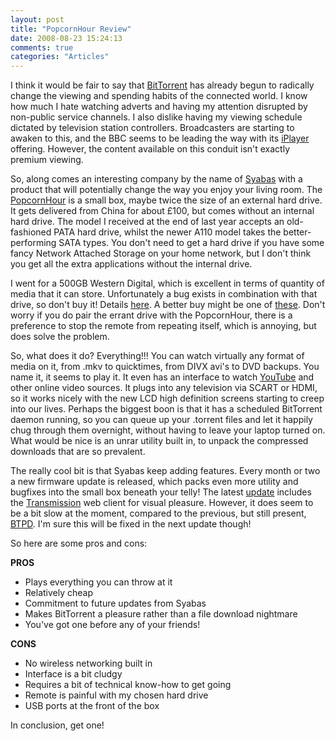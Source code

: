 ```yaml
---
layout: post
title: "PopcornHour Review"
date: 2008-08-23 15:24:13
comments: true
categories: "Articles"
---
```


I think it would be fair to say that [BitTorrent](http://www.bittorrent.org/beps/bep_0003.html) has already begun to radically change the viewing and spending habits of the connected world. I know how much I hate watching adverts and having my attention disrupted by non-public service channels. I also dislike having my viewing schedule dictated by television station controllers. Broadcasters are starting to awaken to this, and the BBC seems to be leading the way with its [iPlayer](http://www.bbc.co.uk/iplayer/) offering. However, the content available on this conduit isn't exactly premium viewing.

So, along comes an interesting company by the name of [Syabas](http://www.syabas.com) with a product that will potentially change the way you enjoy your living room. The [PopcornHour](http://www.popcornhour.com) is a small box, maybe twice the size of an external hard drive. It gets delivered  from China for about £100, but comes without an internal hard drive. The model I received at the end of last year accepts an old-fashioned PATA hard drive, whilst the newer A110 model takes the better-performing SATA types. You don't need to get a hard drive if you have some fancy Network Attached Storage on your home network, but I don't think you get all the extra applications without the internal drive.

I went for a 500GB Western Digital, which is excellent in terms of quantity of media that it can store. Unfortunately a bug exists in combination with that drive, so don't buy it! Details [here](http://www.networkedmediatank.com/showthread.php?tid=2716&highlight=repeating). A better buy might be one of [these](http://www.aria.co.uk/Products/Components/Hard+Drives/IDE/Seagate+500GB+IDE+7200rpm+8MB+?productId=30265). Don't worry if you do pair the errant drive with the PopcornHour, there is a preference to stop the remote from repeating itself, which is annoying, but does solve the problem.

So, what does it do? Everything!!! You can watch virtually any format of media on it, from .mkv to quicktimes, from DIVX avi's to DVD backups. You name it, it seems to play it. It even has an interface to watch [YouTube](www.youtube.com) and other online video sources. It plugs into any television via SCART or HDMI, so it works nicely with the new LCD high definition screens starting to creep into our lives. Perhaps the biggest boon is that it has a scheduled BitTorrent daemon running, so you can queue up your .torrent files and let it happily chug through them overnight, without having to leave your laptop turned on. What would be nice is an unrar utility built in, to unpack the compressed downloads that are so prevalent.

The really cool bit is that Syabas keep adding features. Every month or two a new firmware update is released, which packs even more utility and bugfixes into the small box beneath your telly! The latest [update](http://www.popcornhour.com/download/A100/01-17-080812-15-POP-402.html) includes the [Transmission](http://www.transmissionbt.com) web client for visual pleasure. However, it does seem to be a bit slow at the moment, compared to the previous, but still present, [BTPD](http://www.murmeldjur.se/btpd/). I'm sure this will be fixed in the next update though!

So here are some pros and cons:

**PROS**

* Plays everything you can throw at it
* Relatively cheap
* Commitment to future updates from Syabas
* Makes BitTorrent a pleasure rather than a file download nightmare
* You've got one before any of your friends!

**CONS**

* No wireless networking built in
* Interface is a bit cludgy
* Requires a bit of technical know-how to get going
* Remote is painful with my chosen hard drive
* USB ports at the front of the box

In conclusion, get one!